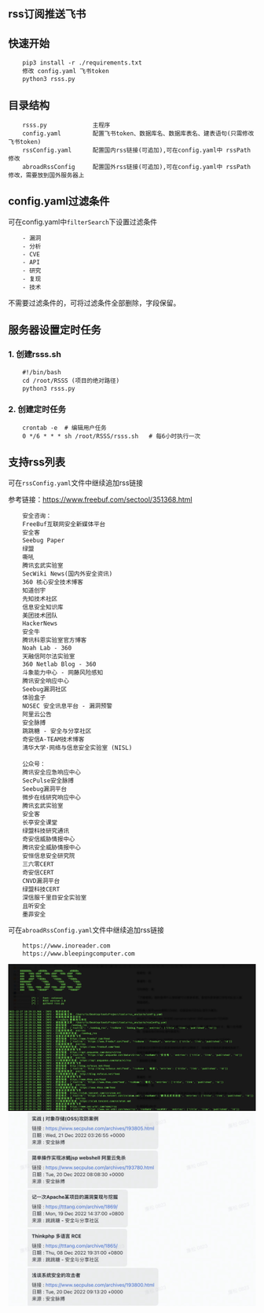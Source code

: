 ## rss订阅推送飞书

## 快速开始
```
    pip3 install -r ./requirements.txt
    修改 config.yaml 飞书token
    python3 rsss.py
```

## 目录结构
```
    rsss.py             主程序
    config.yaml         配置飞书token、数据库名、数据库表名、建表语句(只需修改飞书token)
    rssConfig.yaml      配置国内rss链接(可追加),可在config.yaml中 rssPath 修改
    abroadRssConfig     配置国外rss链接(可追加),可在config.yaml中 rssPath 修改，需要放到国外服务器上
```

## config.yaml过滤条件
可在config.yaml中`filterSearch`下设置过滤条件
```
    - 漏洞
    - 分析
    - CVE
    - API
    - 研究
    - 复现
    - 技术
```
不需要过滤条件的，可将过滤条件全部删除，字段保留。

## 服务器设置定时任务
### 1. 创建rsss.sh
```
    #!/bin/bash
    cd /root/RSSS (项目的绝对路径)
    python3 rsss.py 
```
### 2. 创建定时任务
```
    crontab -e  # 编辑用户任务
    0 */6 * * * sh /root/RSSS/rsss.sh   # 每6小时执行一次 
```

## 支持rss列表
可在`rssConfig.yaml`文件中继续追加rss链接

参考链接：https://www.freebuf.com/sectool/351368.html
```
    安全咨询：
    FreeBuf互联网安全新媒体平台	
    安全客
    Seebug Paper	
    绿盟
    嘶吼
    腾讯玄武实验室
    SecWiki News(国内外安全资讯)	
    360 核心安全技术博客	
    知道创宇	
    先知技术社区
    信息安全知识库
    美团技术团队
    HackerNews	
    安全牛	
    腾讯科恩实验室官方博客	
    Noah Lab - 360	
    天融信阿尔法实验室	
    360 Netlab Blog - 360	
    斗象能力中心 - 网藤风险感知	
    腾讯安全响应中心
    Seebug漏洞社区	
    体验盒子	
    NOSEC 安全讯息平台 - 漏洞预警	
    阿里云公告	
    安全脉搏	
    跳跳糖 - 安全与分享社区
    奇安信A-TEAM技术博客	
    清华大学·网络与信息安全实验室 (NISL)

    公众号：	
    腾讯安全应急响应中心
    SecPulse安全脉搏
    Seebug漏洞平台
    微步在线研究响应中心
    腾讯玄武实验室
    安全客
    长亭安全课堂
    绿盟科技研究通讯
    奇安信威胁情报中心
    腾讯安全威胁情报中心
    安恒信息安全研究院
    三六零CERT
    奇安信CERT
    CNVD漏洞平台
    绿盟科技CERT
    深信服千里目安全实验室
    且听安全
    墨菲安全
```
可在`abroadRssConfig.yaml`文件中继续追加rss链接
```
    https://www.inoreader.com
    https://www.bleepingcomputer.com
```


![start](./images/start.jpeg)
![end](./images/end.jpeg)
